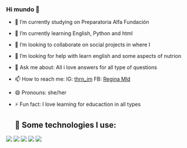 ### Hi mundo 👋

- 🔭 I’m currently studying on Preparatoria Alfa Fundación
- 🌱 I’m currently learning English, Python and html
- 👯 I’m looking to collaborate on social projects in where I 
- 🤔 I’m looking for help with learn english and some aspects of nutrion
- 💬 Ask me about: All i love answers for all type of questions
- 📫 How to reach me: IG: [thrn_im](https://www.instagram.com/thrn_im) FB: [Regina Mld](https://www.facebook.com/profile.php)
- 😄 Pronouns: she/her
- ⚡ Fun fact: I love learning for educaction in all types

  ## 🤖 Some technologies I use:
  
<img src="https://img.shields.io/badge/HTML5-E34F26?style=for-the-badge&logo=html5&logoColor=white" />
<img src="https://img.shields.io/badge/CSS3-1572B6?style=for-the-badge&logo=css3&logoColor=white" />
<img src="https://img.shields.io/badge/JavaScript-323330?style=for-the-badge&logo=javascript&logoColor=F7DF1E" />
<img src="https://img.shields.io/badge/GitHub-100000?style=for-the-badge&logo=github&logoColor=white" />
<img src="https://img.shields.io/badge/Python-FFD43B?style=for-the-badge&logo=python&logoColor=blue" />
    
